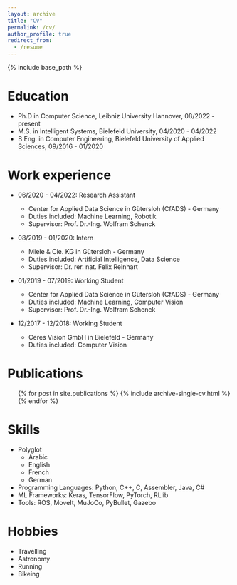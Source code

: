 ```yaml
---
layout: archive
title: "CV"
permalink: /cv/
author_profile: true
redirect_from:
  - /resume
---
```


{% include base_path %}

Education
======
* Ph.D in Computer Science, Leibniz University Hannover, 08/2022 - present
* M.S. in Intelligent Systems, Bielefeld University, 04/2020 - 04/2022
* B.Eng. in Computer Engineering, Bielefeld University of Applied Sciences, 09/2016 - 01/2020

Work experience
======
* 06/2020 - 04/2022: Research Assistant
  * Center for Applied Data Science in Gütersloh (CfADS) - Germany
  * Duties included: Machine Learning, Robotik
  * Supervisor: Prof. Dr.-Ing. Wolfram Schenck

* 08/2019 - 01/2020: Intern
  * Miele & Cie. KG in Gütersloh - Germany
  * Duties included: Artificial Intelligence, Data Science
  * Supervisor: Dr. rer. nat. Felix Reinhart
  
* 01/2019 - 07/2019: Working Student
  * Center for Applied Data Science in Gütersloh (CfADS) - Germany
  * Duties included: Machine Learning, Computer Vision
  * Supervisor: Prof. Dr.-Ing. Wolfram Schenck

* 12/2017 - 12/2018: Working Student
  * Ceres Vision GmbH in Bielefeld - Germany
  * Duties included: Computer Vision


Publications
======
  <ul>{% for post in site.publications %}
    {% include archive-single-cv.html %}
  {% endfor %}</ul>


Skills
======
* Polyglot
  * Arabic
  * English
  * French
  * German
* Programming Languages: Python, C++, C, Assembler, Java, C#
* ML Frameworks: Keras, TensorFlow, PyTorch, RLlib
* Tools: ROS, MoveIt, MuJoCo, PyBullet, Gazebo


Hobbies
======
* Travelling
* Astronomy
* Running
* Bikeing 
